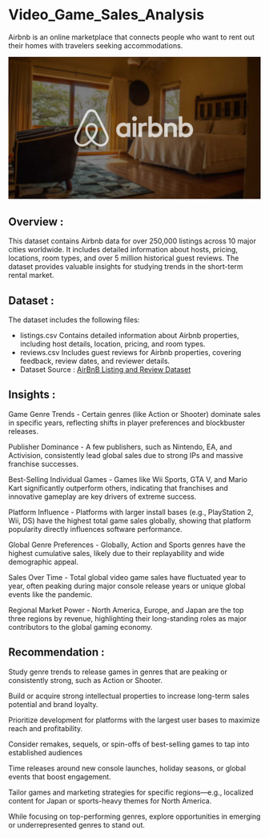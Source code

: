 # Video_Game_Sales_Analysis

Airbnb is an online marketplace that connects people who want to rent out their homes with travelers seeking accommodations. 

<img src="https://github.com/ErPrashantRathod/AirBnB_Impact_of_Regulation.ipynb/blob/main/airbnb-case-study-blog.jpg" width=1000>

## Overview :
This dataset contains Airbnb data for over 250,000 listings across 10 major cities worldwide. It includes detailed information about hosts, pricing, locations, room types, and over 5 million historical guest reviews. The dataset provides valuable insights for studying trends in the short-term rental market.

## Dataset :
The dataset includes the following files:
- listings.csv
Contains detailed information about Airbnb properties, including host details, location, pricing, and room types.
- reviews.csv
Includes guest reviews for Airbnb properties, covering feedback, review dates, and reviewer details.
- Dataset Source : [AirBnB Listing and Review Dataset](https://www.kaggle.com/datasets/mysarahmadbhat/airbnb-listings-reviews)

## Insights :
Game Genre Trends - 
Certain genres (like Action or Shooter) dominate sales in specific years, reflecting shifts in player preferences and blockbuster releases.

Publisher Dominance - 
A few publishers, such as Nintendo, EA, and Activision, consistently lead global sales due to strong IPs and massive franchise successes.

Best-Selling Individual Games - Games like Wii Sports, GTA V, and Mario Kart significantly outperform others, indicating that franchises and innovative gameplay are key drivers of extreme success.

Platform Influence - Platforms with larger install bases (e.g., PlayStation 2, Wii, DS) have the highest total game sales globally, showing that platform popularity directly influences software performance.

Global Genre Preferences - Globally, Action and Sports genres have the highest cumulative sales, likely due to their replayability and wide demographic appeal.

Sales Over Time - Total global video game sales have fluctuated year to year, often peaking during major console release years or unique global events like the pandemic.

Regional Market Power - North America, Europe, and Japan are the top three regions by revenue, highlighting their long-standing roles as major contributors to the global gaming economy.

## Recommendation :
Study genre trends to release games in genres that are peaking or consistently strong, such as Action or Shooter.

Build or acquire strong intellectual properties to increase long-term sales potential and brand loyalty.

Prioritize development for platforms with the largest user bases to maximize reach and profitability.

Consider remakes, sequels, or spin-offs of best-selling games to tap into established audiences

Time releases around new console launches, holiday seasons, or global events that boost engagement.

Tailor games and marketing strategies for specific regions—e.g., localized content for Japan or sports-heavy themes for North America.

While focusing on top-performing genres, explore opportunities in emerging or underrepresented genres to stand out.
